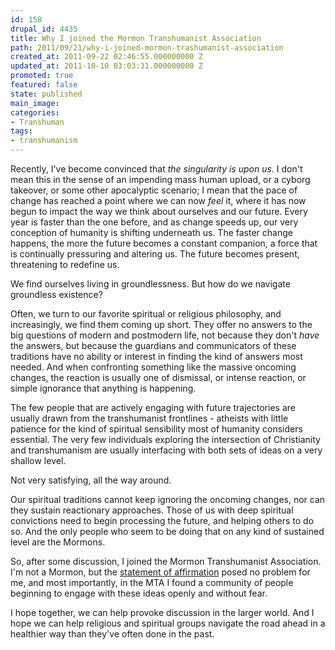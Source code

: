 ```yaml
---
id: 158
drupal_id: 4435
title: Why I joined the Mormon Transhumanist Association
path: 2011/09/21/why-i-joined-mormon-trashumanist-association
created_at: 2011-09-22 02:46:55.000000000 Z
updated_at: 2011-10-10 03:03:31.000000000 Z
promoted: true
featured: false
state: published
main_image: 
categories:
- Transhuman
tags:
- transhumanism
---
```

Recently, I've become convinced that *the singularity is upon us*. I don't mean this in the sense of an impending mass human upload, or a cyborg takeover, or some other apocalyptic scenario; I mean that the pace of change has reached a point where we can now *feel* it, where it has now begun to impact the way we think about ourselves and our future. Every year is faster than the one before, and as change speeds up, our very conception of humanity is shifting underneath us. The faster change happens, the more the future becomes a constant companion, a force that is continually pressuring and altering us. The future becomes present, threatening to redefine us.

We find ourselves living in groundlessness. But how do we navigate groundless existence?

Often, we turn to our favorite spiritual or religious philosophy, and increasingly, we find them coming up short. They offer no answers to the big questions of modern and postmodern life, not because they don't *have* the answers, but because the guardians and communicators of these traditions have no ability or interest in finding the kind of answers most needed. And when confronting something like the massive oncoming changes, the reaction is usually one of dismissal, or intense reaction, or simple ignorance that anything is happening.

The few people that are actively engaging with future trajectories are usually drawn from the transhumanist frontlines - atheists with little patience for the kind of spiritual sensibility most of humanity considers essential. The very few individuals exploring the intersection of Christianity and transhumanism are usually interfacing with both sets of ideas on a very shallow level.

Not very satisfying, all the way around.

Our spiritual traditions cannot keep ignoring the oncoming changes, nor can they sustain reactionary approaches. Those of us with deep spiritual convictions need to begin processing the future, and helping others to do so. And the only people who seem to be doing that on any kind of sustained level are the Mormons.

So, after some discussion, I joined the Mormon Transhumanist Association. I'm not a Mormon, but the <a href="http://transfigurism.org/pages/about/mormon-transhumanist-affirmation/">statement of affirmation</a> posed no problem for me, and most importantly, in the MTA I found a community of people beginning to engage with these ideas openly and without fear. 

I hope together, we can help provoke discussion in the larger world. And I hope we can help religious and spiritual groups navigate the road ahead in a healthier way than they've often done in the past.
